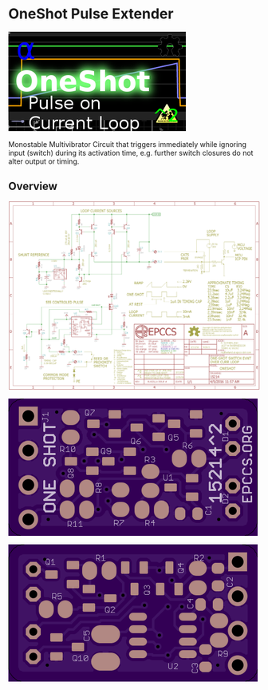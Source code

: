 # OneShot Pulse Extender

![Status](https://raw.githubusercontent.com/epccs/LoopSensor/master/OneShot/status_icon.png "OneShot Status")

Monostable Multivibrator Circuit that triggers immediately while ignoring input (switch) during its activation time, e.g. further switch closures do not alter output or timing.

## Overview

![Schematic](https://raw.githubusercontent.com/epccs/LoopSensor/master/OneShot/15214,Schematic.png "OneShot Schematic")

![Bottom](https://raw.githubusercontent.com/epccs/LoopSensor/master/OneShot/15214,Bottom.png "OneShot Board Bottom")

![Top](https://raw.githubusercontent.com/epccs/LoopSensor/master/OneShot/15214,Top.png "OneShot Board Top")